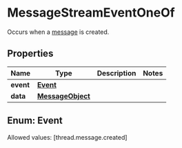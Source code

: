 

# MessageStreamEventOneOf

Occurs when a [message](/docs/api-reference/messages/object) is created.

## Properties

Name | Type | Description | Notes
------------ | ------------- | ------------- | -------------
**event** | [**Event**](#Event) |  | 
**data** | [**MessageObject**](MessageObject.md) |  | 


## Enum: Event
Allowed values: [thread.message.created]




